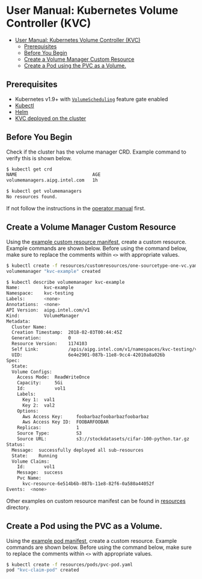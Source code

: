 # User Manual: Kubernetes Volume Controller (KVC)
  * [User Manual: Kubernetes Volume Controller (KVC)](#user-manual-kubernetes-volume-controller-kvc)
    * [Prerequisites](#prerequisites)
    * [Before You Begin](#before-you-begin)
    * [Create a Volume Manager Custom Resource](#create-a-volume-manager-custom-resource)
    * [Create a Pod using the PVC as a Volume.](#create-a-pod-using-the-pvc-as-a-volume)


## Prerequisites

- Kubernetes v1.9+ with [`VolumeScheduling`][vol-sched] feature gate enabled
- [Kubectl][kubectl]
- [Helm][helm]
- [KVC deployed on the cluster][ops-doc]

## Before You Begin

Check if the cluster has the volume manager CRD. Example command to verify 
this is shown below.

```sh
$ kubectl get crd
NAME                            AGE
volumemanagers.aipg.intel.com   1h

$ kubectl get volumemanagers
No resources found.
```

If not follow the instructions in the [operator manual][ops-doc] first.

## Create a Volume Manager Custom Resource

Using the [example custom resource manifest][cr-example], create a custom
resource. Example commands are shown below. Before using the command below,
make sure to replace the comments within `<>` with appropriate values.

```sh
$ kubectl create -f resources/customresources/one-sourcetype-one-vc.yaml
volumemanager "kvc-example" created

$ kubectl describe volumemanager kvc-example
Name:         kvc-example
Namespace:    kvc-testing
Labels:       <none>
Annotations:  <none>
API Version:  aipg.intel.com/v1
Kind:         VolumeManager
Metadata:
  Cluster Name:
  Creation Timestamp:  2018-02-03T00:44:45Z
  Generation:          0
  Resource Version:    1174103
  Self Link:           /apis/aipg.intel.com/v1/namespaces/kvc-testing/volumemanagers/kvc-example
  UID:                 6e4e2901-087b-11e8-9cc4-42010a8a026b
Spec:
  State:
  Volume Configs:
    Access Mode:  ReadWriteOnce
    Capacity:     5Gi
    Id:           vol1
    Labels:
      Key 1:  val1
      Key 2:  val2
    Options:
      Aws Access Key:     foobarbazfoobarbazfoobarbaz
      Aws Access Key ID:  FOOBARFOOBAR
    Replicas:             1
    Source Type:          S3
    Source URL:           s3://stockdatasets/cifar-100-python.tar.gz
Status:
  Message:  successfully deployed all sub-resources
  State:    Running
  Volume Claims:
    Id:       vol1
    Message:  success
    Pvc Name:
      kvc-resource-6e514b6b-087b-11e8-82f6-0a580a44052f
Events:  <none>
```

Other examples on custom resource manifest can be found in [resources][resources-dir]
directory.

## Create a Pod using the PVC as a Volume. 

Using the [example pod manifest][pod-example], create a custom resource.
Example commands are shown below. Before using the command below, make sure to
replace the comments within `<>` with appropriate values.

```sh
$ kubectl create -f resources/pods/pvc-pod.yaml
pod "kvc-claim-pod" created
```

[ops-doc]: ops.md
[resources-dir]: resources/customresources
[vol-sched]: https://github.com/kubernetes/features/issues/490
[helm]: https://docs.helm.sh/using_helm/
[kubectl]: https://kubernetes.io/docs/tasks/tools/install-kubectl/
[cr-example]: ../resources/customresources/one-sourcetype-one-vc.yaml
[pod-example]: ../resources/pods/pvc-pod.yaml
